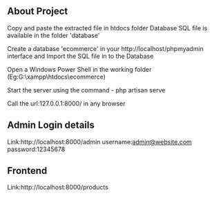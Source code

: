 About Project
-------------------------------
Copy and paste the extracted file in htdocs folder
Database SQL file is available in the folder 'database'

Create a database 'ecommerce' in your http://localhost/phpmyadmin interface and 
Import the SQL file in to the Database

Open a Windows Power Shell in the working folder (Eg:G:\xampp\htdocs\ecommerce)

Start the server using the command - php artisan serve

Call the url:127.0.0.1:8000/ in any browser

Admin Login details 
--------------
Link:http://localhost:8000/admin
username:admin@website.com
password:12345678

Frontend 
-----------
Link:http://localhost:8000/products

